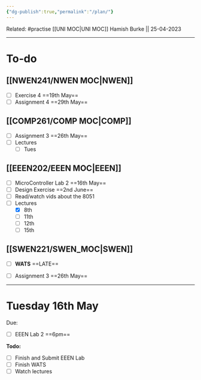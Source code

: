 ```yaml
---
{"dg-publish":true,"permalink":"/plan/"}
---
```


Related: #practise 
[[UNI MOC\|UNI MOC]]
Hamish Burke || 25-04-2023
***

# To-do

## [[NWEN241/NWEN MOC\|NWEN]]

- [ ] Exercise 4 ==19th May==
- [ ] Assignment 4 ==29th May==

## [[COMP261/COMP MOC\|COMP]]

- [ ] Assignment 3 ==26th May==
- [ ] Lectures
	- [ ] Tues

## [[EEEN202/EEEN MOC\|EEEN]]

- [ ] MicroController Lab 2 ==16th May==
- [ ] Design Exercise ==2nd June==
- [ ] Read/watch vids about the 8051
- [ ] Lectures
	- [x] 8th
	- [ ] 11th
	- [ ] 12th
	- [ ] 15th

## [[SWEN221/SWEN_MOC\|SWEN]]

- [ ] **WATS** ==LATE==
- [ ] Assignment 3 ==26th May==



***

# Tuesday 16th May

Due: 
- [ ] EEEN Lab 2 ==6pm==


**Todo:**
- [ ] Finish and Submit EEEN Lab
- [ ] Finish WATS
- [ ] Watch lectures
